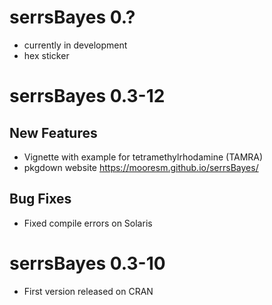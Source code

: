 # serrsBayes 0.?

* currently in development
* hex sticker

# serrsBayes 0.3-12

## New Features

* Vignette with example for tetramethylrhodamine (TAMRA)
* pkgdown website https://mooresm.github.io/serrsBayes/

## Bug Fixes

* Fixed compile errors on Solaris

# serrsBayes 0.3-10

* First version released on CRAN
